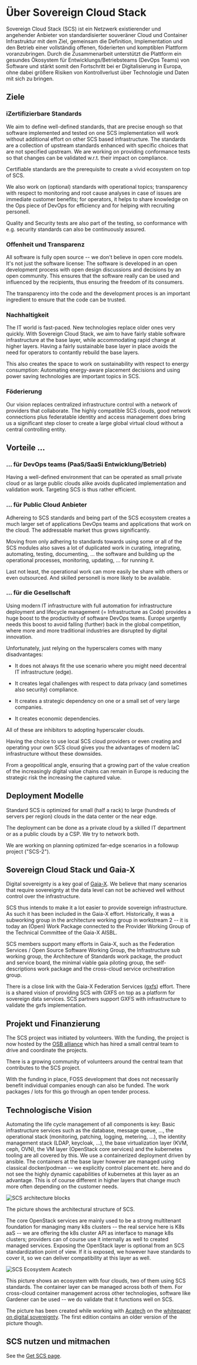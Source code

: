 # Über Sovereign Cloud Stack

Sovereign Cloud Stack (SCS) ist ein Netzwerk existierender und angehender
Anbieter von standardisierter souveräner Cloud und Container Infrastruktur
mit dem Ziel, gemeinsam die Definition, Implementation und den Betrieb
einer vollständig offenen, föderierten und komptiblen Plattform voranzubringen.
Durch die Zusammenarbeit unterstützt die Plattform ein gesundes Ökosystem
für Entwicklungs/Betriebsteams (DevOps Teams) von Software und stärkt
somit den Fortschritt bei er Digitalisierung in Europa, ohne dabei größere
Risiken von Kontrollverlust über Technologie und Daten mit sich zu bringen.

## Ziele

### iZertifizierbare Standards

We aim to define well-defined standards, that are precise enough so that
software implemented and tested on one SCS implementation will work without
additional effort on other SCS based infrastructure. The standards are
a collection of upstream standards enhanced with specific choices that
are not specified upstream. We are working on providing conformance tests
so that changes can be validated w.r.t. their impact on compliance.

Certifiable standards are the prerequisite to create a vivid ecosystem
on top of SCS.

We also work on (optional) standards with operational topics; transparency
with respect to monitoring and root cause analyses in case of issues are
immediate customer benefits; for operators, it helps to share knowledge
on the Ops piece of DevOps for efficiency and for helping with recruiting
personell.

Quality and Security tests are also part of the testing, so conformance with
e.g. security standards can also be continuously assured.

### Offenheit und Transparenz

All software is fully open source -- we don't believe in open core models.
It's not just the software license: The software is developed in an
open development process with open design discussions and decisions by
an open community. This ensures that the software really can be used
and influenced by the recipients, thus ensuring the freedom of its consumers.

The transparency into the code and the development proces is an important
ingredient to ensure that the code can be trusted.

### Nachhaltigkeit

The IT world is fast-paced. New technologies replace older ones very quickly.
With Sovereign Cloud Stack, we aim to have fairly stable software infrastructure
at the base layer, while accommodating rapid change at higher layers.
Having a fairly sustainable base layer in place avoids the need for
operators to contantly rebuild the base layers.

This also creates the space to work on sustainability with respect to
energy consumption: Automating energy-aware placement decisions and using
power saving technologies are important topics in SCS.

### Föderierung

Our vision replaces centralized infrastructure control with a network
of providers that collaborate. The highly compatible SCS clouds, good
network connections plus federatable identity and access management
does bring us a significant step closer to create a large global
virtual cloud without a central controlling entity.

## Vorteile ...

### ... für DevOps teams (PaaS/SaaSi Entwicklung/Betrieb)

Having a well-defined environment that can be operated as small
private cloud or as large public clouds alike avoids duplicated
implementation and validation work. Targeting SCS is thus rather
efficient.

### ... für Public Cloud Anbieter

Adhereing to SCS standards and being part of the SCS ecosystem creates
a much larger set of applications DevOps teams and applications that
work on the cloud. The addressable market thus grows significantly.

Moving from only adhering to standards towards using some or all of
the SCS modules also saves a lot of duplicated work in curating,
integrating, automating, testing, documenting, ... the software and
building up the operational processes, monitoring, updating, ...
for running it.

Last not least, the operational work can more easily be share with
others or even outsourced. And skilled personell is more likely to
be available.

### ... für die Gesellschaft

Using modern IT infrastructure with full automation for
infrastructure deployment and lifecycle management
(= Infrastructure as Code) provides a huge boost to the
productivity of software DevOps teams. Europe urgently needs
this boost to avoid falling (further) back in the global
competition, where more and more traditional industries are
disrupted by digital innovation.

Unfortunately, just relying on the hyperscalers comes with
many disadvantages:

* It does not always fit the use scenario where you might
  need decentral IT infrastructure (edge).

* It creates legal challenges with respect to data privacy
  (and sometimes also security) compliance.

* It creates a strategic dependency on one or a small
  set of very large companies.

* It creates economic dependencies.

All of these are inhibitors to adopting hyperscaler clouds.

Having the choice to use local SCS cloud providers or even creating
and operating your own SCS cloud gives you the advantages of modern
IaC infrastructure without these downsides.

From a geopolitical angle, ensuring that a growing part of the
value creation of the increasingly digital value chains can remain
in Europe is reducing the strategic risk the increasing the captured
value.

## Deployment Modelle

Standard SCS is optimized for small (half a rack) to large (hundreds
of servers per region) clouds in the data center or the near edge.

The deployment can be done as a private cloud by a skilled IT
department or as a public clouds by a CSP. We try to network
both.

We are working on planning optimized far-edge scenarios in a
followup project ("SCS-2").

## Sovereign Cloud Stack und Gaia-X

Digital sovereignty is a key goal of [Gaia-X](https://gaia-x.eu/).
We believe that many scenarios that require sovereignty at the
data level can not be achieved well without control over the
infrastructure.

SCS thus intends to make it a lot easier to provide sovereign
infrastructure. As such it has been included in the Gaia-X effort.
Historically, it was a subworking group in the architecture
working group in workstream 2 -- it is today an (Open) Work
Package connected to the Provider Working Group of the Technical
Committee of the Gaia-X AISBL.

SCS members support many efforts in Gaia-X, such as the
Federation Services / Open Source Software Working Group,
the Infrastructure sub working group, the Architecture of
Standards work package, the product and service board, the
minimal viable gaia piloting group, the self-descriptions
work package and the cross-cloud service orchestration group.

There is a close link with the Gaia-X Federation Services
([gxfs](https://gxfs.de/)) effort. There is a shared vision of
providing SCS with GXFS on top as a platform for sovereign data
services. SCS partners support GXFS with infrastructure to validate
the gxfs implementation.

## Projekt und Finanzierung

The SCS project was initiated by volunteers. With the funding,
the project is now hosted by the [OSB alliance](https://osb-alliance.de/)
which has hired a small central team to drive and coordinate the
projects.

There is a growing community of volunteers around the central team
that contributes to the SCS project.

With the funding in place, FOSS development that does not necessarily
benefit individual companies enough can also be funded. The work packages /
lots for this go through an open tender process.

## Technologische Vision

Automating the life cycle management of all components is key: Basic
infrastructure services such as the database, message queue, ..., the
operational stack (monitoring, patching, logging, metering, ...),
the identity management stack (LDAP, keycloak, ...),
the base virtualization layer (KVM, ceph, OVN), the VM layer
(OpenStack core services) and the kubernetes tooling are all covered
by this. We use a containerized deployment driven by ansible.
The containers at the base layer however are managed using classical
docker/podman -- we explicitly control placement etc. here and do
not see the highly dynamic capabilities of kubernetes at this layer
as an advantage. This is of course different in higher layers that
change much more often depending on the customer needs.

![SCS architecture blocks](/images/201001-SCS-2.jpg)

The picture shows the architectural structure of SCS.

The core OpenStack services are mainly used to be a strong multitenant
foundation for managing many k8s clusters -- the real service here
is K8s aaS -- we are offering the k8s cluster API as interface to
manage k8s clusters; providers can of course use it internally as
well to created managed services. Exposing the OpenStack layer is
optional from an SCS standardization point of view. If it is exposed,
we however have standards to cover it, so we can deliver compatibility
at this layer as well.

![SCS Ecosystem Acatech](/images/Ecosys-SCS-Acatech.png)

This picture shows an ecosystem with four clouds, two of them using
SCS standards. The container layer can be managed across both of them.
For cross-cloud container management across other technologies,
software like Gardener can be used -- we do validate that it functions
well on SCS.

The picture has been created while working with 
[Acatech](https://www.acatech.de/) on the
[whitepaper on digital sovereignty](https://www.acatech.de/publikation/digitale-souveraenitaet-status-quo-und-handlungsfelder/).
The first edition contains an older version of
the picture though.

## SCS nutzen und mitmachen

See the [Get SCS page](/GetIt/).


